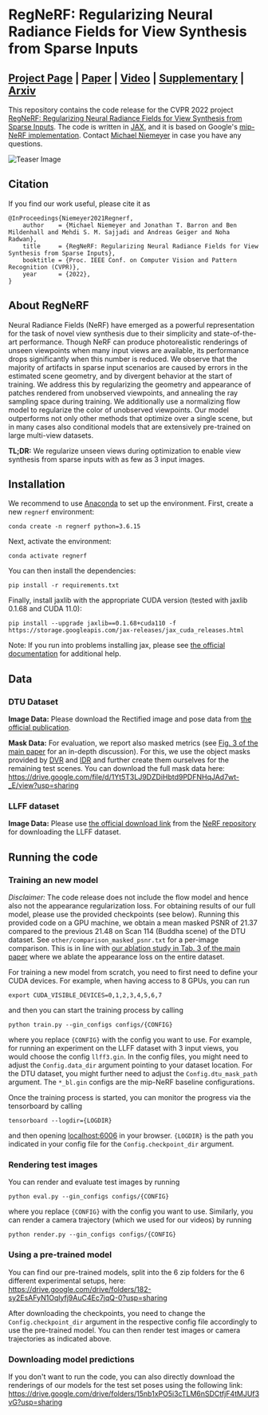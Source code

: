 # RegNeRF: Regularizing Neural Radiance Fields for View Synthesis from Sparse Inputs

## [Project Page](https://m-niemeyer.github.io/regnerf/) | [Paper](https://drive.google.com/file/d/1S_NnmhypZjyMfwqcHg-YbWSSYNWdqqlo/view?usp=sharing) | [Video](https://youtu.be/QyyyvA4-Kwc) | [Supplementary](https://drive.google.com/file/d/15ip8Fvfxp6rNRfBnbJEnFCjIJeFMH4CE/view?usp=sharing) | [Arxiv](https://arxiv.org/abs/2112.00724)

This repository contains the code release for the CVPR 2022 project [RegNeRF: Regularizing Neural Radiance Fields for View Synthesis from Sparse Inputs](https://m-niemeyer.github.io/regnerf/). The code is written in [JAX](https://github.com/jax-ml/jax), and it is based on Google's [mip-NeRF implementation](https://github.com/google/mipnerf). Contact [Michael Niemeyer](https://m-niemeyer.github.io/) in case you have any questions. 

![Teaser Image](teaser.jpg)

## Citation

If you find our work useful, please cite it as
```
@InProceedings{Niemeyer2021Regnerf,
    author    = {Michael Niemeyer and Jonathan T. Barron and Ben Mildenhall and Mehdi S. M. Sajjadi and Andreas Geiger and Noha Radwan},  
    title     = {RegNeRF: Regularizing Neural Radiance Fields for View Synthesis from Sparse Inputs},
    booktitle = {Proc. IEEE Conf. on Computer Vision and Pattern Recognition (CVPR)},
    year      = {2022},
}
```

## About RegNeRF

Neural Radiance Fields (NeRF) have emerged as a powerful representation for the
task of novel view synthesis due to their simplicity and state-of-the-art
performance. Though NeRF can produce photorealistic renderings of unseen
viewpoints when many input views are available, its performance drops
significantly when this number is reduced. We observe that the majority of
artifacts in sparse input scenarios are caused by errors in the estimated scene
geometry, and by divergent behavior at the start of training. We address this by
regularizing the geometry and appearance of patches rendered from unobserved
viewpoints, and annealing the ray sampling space during training. We
additionally use a normalizing flow model to regularize the color of unobserved
viewpoints. Our model outperforms not only other methods that optimize over a
single scene, but in many cases also conditional models that are extensively
pre-trained on large multi-view datasets.

**TL;DR:** We regularize unseen views during optimization to enable view synthesis from sparse inputs with as few as 3 input images.

## Installation

We recommend to use [Anaconda](https://www.anaconda.com/products/individual) to set up the environment. First, create a new `regnerf` environment: 

```conda create -n regnerf python=3.6.15```

Next, activate the environment:

```conda activate regnerf```

You can then install the dependencies:

```pip install -r requirements.txt```

Finally, install jaxlib with the appropriate CUDA version (tested with jaxlib 0.1.68 and CUDA 11.0):

```pip install --upgrade jaxlib==0.1.68+cuda110 -f https://storage.googleapis.com/jax-releases/jax_cuda_releases.html```

Note: If you run into problems installing jax, please see [the official documentation](https://github.com/jax-ml/jax#pip-installation-gpu-cuda) for additional help.

## Data

### DTU Dataset

**Image Data:** Please download the Rectified image and pose data from [the official publication](https://roboimagedata.compute.dtu.dk/?page_id=36).

**Mask Data:** For evaluation, we report also masked metrics (see [Fig. 3 of the main paper](https://drive.google.com/file/d/1S_NnmhypZjyMfwqcHg-YbWSSYNWdqqlo/view) for an in-depth discussion). For this, we use the object masks provided by [DVR](https://github.com/autonomousvision/differentiable_volumetric_rendering) and [IDR](https://github.com/lioryariv/idr) and further create them ourselves for the remaining test scenes. You can download the full mask data here: https://drive.google.com/file/d/1Yt5T3LJ9DZDiHbtd9PDFNHqJAd7wt-_E/view?usp=sharing

### LLFF dataset

**Image Data:** Please use [the official download link](https://drive.google.com/drive/folders/128yBriW1IG_3NJ5Rp7APSTZsJqdJdfc1) from the [NeRF repository](https://github.com/bmild/nerf) for downloading the LLFF dataset.


## Running the code

### Training an new model

*Disclaimer:* The code release does not include the flow model and hence also not the appearance regularization loss. For obtaining results of our full model, please use the provided checkpoints (see below). Running this provided code on a GPU machine, we obtain a mean masked PSNR of 21.37 compared to the previous 21.48 on Scan 114 (Buddha scene) of the DTU dataset. See `other/comparison_masked_psnr.txt` for a per-image comparison. This is in line with [our ablation study in Tab. 3 of the main paper](https://drive.google.com/file/d/1S_NnmhypZjyMfwqcHg-YbWSSYNWdqqlo/view) where we ablate the appearance loss on the entire dataset.

For training a new model from scratch, you need to first need to define your CUDA devices. For example, when having access to 8 GPUs, you can run

```export CUDA_VISIBLE_DEVICES=0,1,2,3,4,5,6,7```

and then you can start the training process by calling

```python train.py --gin_configs configs/{CONFIG} ```

where you replace `{CONFIG}` with the config you want to use. For example, for running an experiment on the LLFF dataset with 3 input views, you would choose the config `llff3.gin`. In the config files, you might need to adjust the `Config.data_dir` argument pointing to your dataset location. For the DTU dataset, you might further need to adjust the `Config.dtu_mask_path` argument. The `*_bl.gin` configs are the mip-NeRF baseline configurations.

Once the training process is started, you can monitor the progress via the tensorboard by calling
```
tensorboard --logdir={LOGDIR}
```
and then opening [localhost:6006](http://localhost:6006/) in your browser. `{LOGDIR}` is the path you indicated in your config file for the `Config.checkpoint_dir` argument. 

### Rendering test images

You can render and evaluate test images by running

```python eval.py --gin_configs configs/{CONFIG} ```

where you replace `{CONFIG}` with the config you want to use. Similarly, you can render a camera trajectory (which we used for our videos) by running

```python render.py --gin_configs configs/{CONFIG} ```


### Using a pre-trained model

You can find our pre-trained models, split into the 6 zip folders for the 6 different experimental setups, here: https://drive.google.com/drive/folders/182-sy2EsAFyN1Oqlyfj9AuC4Ec7jqQ-0?usp=sharing

After downloading the checkpoints, you need to change the `Config.checkpoint_dir` argument in the respective config file accordingly to use the pre-trained model. You can then render test images or camera trajectories as indicated above.

### Downloading model predictions

If you don't want to run the code, you can also directly download the renderings of our models for the test set poses using the following link: https://drive.google.com/drive/folders/15nb1xPO5i3cTLM6nSDCtfjF4tMJUf3vG?usp=sharing